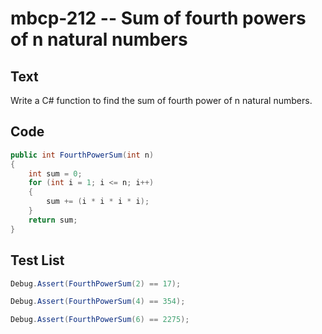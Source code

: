 # mbcp-212 -- Sum of fourth powers of n natural numbers

## Text

Write a C# function to find the sum of fourth power of n natural numbers.

## Code

```csharp
public int FourthPowerSum(int n) 
{ 
    int sum = 0; 
    for (int i = 1; i <= n; i++) 
    { 
        sum += (i * i * i * i); 
    } 
    return sum; 
}
```

## Test List

```csharp
Debug.Assert(FourthPowerSum(2) == 17);
```

```csharp
Debug.Assert(FourthPowerSum(4) == 354);
```

```csharp
Debug.Assert(FourthPowerSum(6) == 2275);
```
